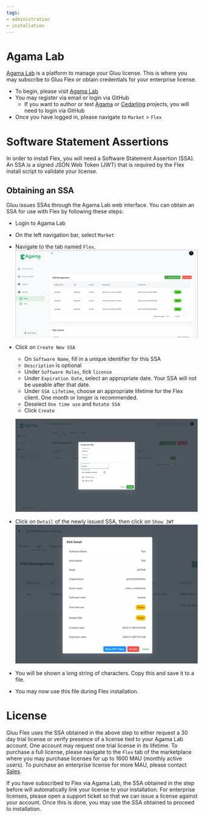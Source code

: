 ```yaml
---
tags:
- administration
- installation
---
```


# Agama Lab

[Agama Lab](https://gluu.org/agama-lab/) is a platform to manage your Gluu license. This is where you may subscribe to Gluu Flex or obtain credentials for your enterprise license.

- To begin, please visit [Agama Lab](https://cloud.gluu.org/agama-lab)
- You may register via email or login via GitHub
    - If you want to author or test [Agama](https://docs.jans.io/head/agama/introduction/) or [Cedarling](https://docs.jans.io/head/cedarling/cedarling-getting-started/) projects, you will need to login via GitHub
- Once you have logged in, please navigate to `Market` > `Flex`

# Software Statement Assertions

In order to install Flex, you will need a Software Statement Assertion (SSA). An SSA is a signed JSON Web Token (JWT) that is required by the Flex install script to validate your license.

## Obtaining an SSA

Gluu issues SSAs through the Agama Lab web interface. You can obtain an SSA for use with Flex by following these steps:

- Login to Agama Lab
- On the left navigation bar, select `Market`
- Navigate to the tab named `Flex`.
![ssa-management](../../assets/agama-lab/ssa-management.png)
- Click on `Create New SSA`
    - On `Software Name`, fill in a unique identifier for this SSA
    - `Description` is optional
    - Under `Software Roles`, tick `license`
    - Under `Expiration Date`, select an appropriate date. Your SSA will not be useable after that date.
    - Under `SSA Lifetime`, choose an appropriate lifetime for the Flex client. One month or longer is recommended.
    - Deselect `One time use` and `Rotate SSA`
    - Click `Create`

    ![ssa-creation](../../assets/agama-lab/ssa-creation.png)
- Click on `Detail` of the newly issued SSA, then click on `Show JWT`
![ssa-details](../../assets/agama-lab/ssa-details.png)

- You will be shown a long string of characters. Copy this and save it to a file.
- You may now use this file during Flex installation.

# License
Gluu Flex uses the SSA obtained in the above step to either request a 30 day trial license or verify presence of a license tied to your Agama Lab account. One account may request one trial license in its lifetime. To purchase a full license, please navigate to the `Flex` tab of the marketplace where you may purchase licenses for up to 1600 MAU (monthly active users). To purchase an enterprise license for more MAU, please contact [Sales](mailto:sales@gluu.org).

If you have subscribed to Flex via Agama Lab, the SSA obtained in the step before will automatically link your license to your installation. For enterprise licenses, please open a support ticket so that we can issue a license against your account. Once this is done, you may use the SSA obtained to proceed to installation.
